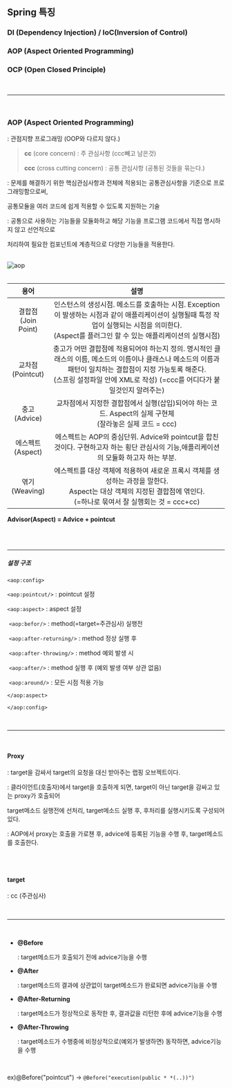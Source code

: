 ## Spring 특징

### DI (Dependency Injection) / IoC(Inversion of Control)

### AOP (Aspect Oriented Programming)

### OCP (Open Closed Principle)

<br>

---

<br>

### AOP (Aspect Oriented Programming)

: 관점지향 프로그래밍 (OOP와 다르지 않다.)



> **cc** (core concern) : 주 관심사항 (ccc빼고 남은것)
>
> **ccc** (cross cutting concern) : 공통 관심사항 (공통된 것들을 묶는다.)



: 문제를 해결하기 위한 핵심관심사항과 전체에 적용되는 공통관심사항을 기준으로 프로그래밍함으로써,

  공통모듈을 여러 코드에 쉽게 적용할 수 있도록 지원하는 기술

: 공통으로 사용하는 기능들을 모듈화하고 해당 기능을 프로그램 코드에서 직접 명시하지 않고 선언적으로

  처리하여 필요한 컴포넌트에 계층적으로 다양한 기능들을 적용한다.

<br>

<img src="https://postfiles.pstatic.net/MjAyMDA4MThfMjU0/MDAxNTk3NzYwNDQxOTA2.MwWuxDZ88iCMcFgfk3gIKuVr58ynaAuOVzjkczGjwuQg.X6cTSu-OdrOmK_jPkLN8i1zVq262g90nnWXTvFTYaN0g.PNG.mingyeung/AOP.png?type=w966" alt="aop">

<br>

<br>

|           용어           |                             설명                             |
| :----------------------: | :----------------------------------------------------------: |
| 결합점<br />(Join Point) | 인스턴스의 생성시점. 메소드를 호출하는 시점. Exception이 발생하는 시점과 같이 애플리케이션이 실행될때 특정 작업이 실행되는 시점을 의미한다. <br />(Aspect를 플러그인 할 수 있는 애플리케이션의 실행시점) |
|  교차점<br />(Pointcut)  | 충고가 어떤 결합점에 적용되어야 하는지 정의. 명시적인 클래스의 이름, 메소드의 이름이나 클래스나 메소드의 이름과 패턴이 일치하는 결합점이 지정 가능토록 해준다.<br />(스프링 설정파일 안에 XML로 작성) (=ccc를 어디다가 붙일것인지 알려주는) |
|    충고<br />(Advice)    | 교차점에서 지정한 결합점에서 실행(삽입)되어야 하는 코드. Aspect의 실제 구현체<br />(잘라놓은 실제 코드 = ccc) |
|  에스펙트<br />(Aspect)  | 에스펙트는 AOP의 중심단위. Advice와 pointcut을 합친것이다. 구현하고자 하는 횡단 관심사의 기능,애플리케이션의 모듈화 하고자 하는 부분. |
|   엮기<br />(Weaving)    | 에스펙트를 대상 객체에 적용하여 새로운 프록시 객체를 생성하는 과정을 말한다.<br />Aspect는 대상 객체의 지정된 결합점에 엮인다. <br />(=하나로 묶여서 잘 실행회는 것 = ccc+cc) |

**Advisor(Aspect) = Advice + pointcut**





<br>

<br>

---

##### 설정 구조

`<aop:config>`

   `<aop:pointcut/>`                     :  pointcut 설정

   `<aop:aspect>`                            : aspect 설정

​      `<aop:befor/>`                         : method(=target=주관심사) 실행전

​      `<aop:after-returning/>`    : method 정상 실행 후

​      `<aop:after-throwing/>`      : method 예외 발생 시

​      `<aop:after/>`                         : method 실행 후 (예외 발생 여부 상관 없음)

​      `<aop:around/>`                       : 모든 시점 적용 가능

   `</aop:aspect>`

`</aop:config>`



<br>

---

<br>

#### Proxy

: target을 감싸서 target의 요청을 대신 받아주는 랩핑 오브젝트이다.

: 클라이언트(호출자)에서 target을 호출하게 되면, target이 아닌 target을 감싸고 있는 proxy가 호출되어

  target메소드 실행전에 선처리, target메소드 실행 후, 후처리를 실행시키도록 구성되어 있다.

: AOP에서 proxy는 호출을 가로챈 후, advice에 등록된 기능을 수행 후, target메소드를 호출한다.

<br>

<br>

#### target

: cc (주관심사)

<br>

---

<br>

- **@Before**

   : target메소드가 호출되기 전에 advice기능을 수행

- **@After** 

  : target메소드의 결과에 상관없이 target메소드가 완료되면 advice기능을 수행

- **@After-Returning** 

  : target메소드가 정상적으로 동작한 후, 결과값을 리턴한 후에 advice기능을 수행

- **@After-Throwing** 

  : target메소드가 수행중에 비정상적으로(예외가 발생하면) 동작하면, advice기능을 수행

<br>

ex)@Before("pointcut")  ->  `@Before("execution(public * *(..))")`




